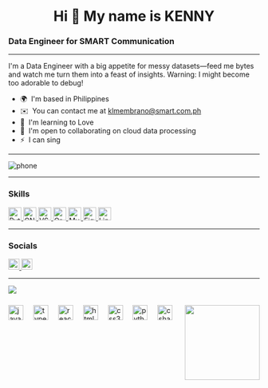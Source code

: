 
<h1 align="center"> Hi 👋 My name is KENNY </h1>

### Data Engineer for SMART Communication
-------------

I'm a Data Engineer with a big appetite for messy datasets—feed me bytes and watch me turn them into a feast of insights. Warning: I might become too adorable to debug!

*   🌍  I'm based in Philippines
*   ✉️  You can contact me at [klmembrano@smart.com.ph](mailto:klmembrano@smart.com.ph)
*   🧠  I'm learning to Love
*   🤝  I'm open to collaborating on cloud data processing
*   ⚡  I can sing


------------
![phone](https://img.shields.io/badge/Phone%20Number-+639621426195-blue?style=for-the-badge)

-------------

### Skills 
<p align="left">
  <a href="https://www.python.org/" target="_blank" rel="noreferrer">
    <img src="https://raw.githubusercontent.com/danielcranney/readme-generator/main/public/icons/skills/python-colored.svg" width="26" height="26" alt="Python" />
    <a></a>
  </a>
  <a href="https://www.gnu.org/software/bash/" target="_blank" rel="noreferrer">
    <img src="https://raw.githubusercontent.com/danielcranney/readme-generator/main/public/icons/skills/gnubash.svg" width="26" height="26" alt="GNU Bash" />
    <a></a>
  </a>
  <a href="https://code.visualstudio.com/" target="_blank" rel="noreferrer">
    <img src="https://raw.githubusercontent.com/danielcranney/readme-generator/main/public/icons/skills/visualstudiocode.svg" width="26" height="26" alt="VS Code" />
    <a></a>
  </a>
  <a href="https://www.oracle.com/uk/index.html" target="_blank" rel="noreferrer">
    <img src="https://raw.githubusercontent.com/danielcranney/readme-generator/main/public/icons/skills/oracle-colored.svg" width="26" height="26" alt="Oracle" />
    <a></a>
  </a>
  <a href="https://www.mysql.com/" target="_blank" rel="noreferrer">
    <img src="https://raw.githubusercontent.com/danielcranney/readme-generator/main/public/icons/skills/mysql-colored.svg" width="26" height="26" alt="MySQL" />
    <a></a>
  </a>
  <a href="https://www.figma.com/" target="_blank" rel="noreferrer">
    <img src="https://raw.githubusercontent.com/danielcranney/readme-generator/main/public/icons/skills/figma-colored.svg" width="26" height="26" alt="Figma" />
    <a></a>
  </a>
  <a href="https://www.linux.org" target="_blank" rel="noreferrer">
    <img src="https://raw.githubusercontent.com/danielcranney/readme-generator/main/public/icons/skills/linux-colored.svg" width="26" height="26" alt="Linux" />
  </a>
</p>

-------------

### Socials
<p align="left">
  <a href="https://www.github.com/SMART-KENNY" target="_blank" rel="noreferrer">
    <picture>
      <source media="(prefers-color-scheme: dark)" srcset="https://raw.githubusercontent.com/danielcranney/readme-generator/main/public/icons/socials/github-dark.svg" />
      <source media="(prefers-color-scheme: light)" srcset="https://raw.githubusercontent.com/danielcranney/readme-generator/main/public/icons/socials/github.svg" />
      <img src="https://raw.githubusercontent.com/danielcranney/readme-generator/main/public/icons/socials/github.svg" width="22" height="22" />
    </picture>
  </a>
  <a href="https://www.linkedin.com/in/kennymembrano" target="_blank" rel="noreferrer">
    <picture>
      <source media="(prefers-color-scheme: dark)" srcset="https://raw.githubusercontent.com/danielcranney/readme-generator/main/public/icons/socials/linkedin-dark.svg" />
      <source media="(prefers-color-scheme: light)" srcset="https://raw.githubusercontent.com/danielcranney/readme-generator/main/public/icons/socials/linkedin.svg" />
      <img src="https://raw.githubusercontent.com/danielcranney/readme-generator/main/public/icons/socials/linkedin.svg" width="22" height="22" />
    </picture>
  </a>
</p>


------------

![](https://nirzak-streak-stats.vercel.app/?user=smart-kenny&theme=dark&hide_border=false)<br/>


###

<img align="right" height="150" src="https://media0.giphy.com/media/v1.Y2lkPTc5MGI3NjExaXY3bHoyajN1cGs0Ym1qdnRnZ2F4bTVsMzlvemxnMTFjZG1pc2I2biZlcD12MV9pbnRlcm5hbF9naWZfYnlfaWQmY3Q9Zw/QDjpIL6oNCVZ4qzGs7/giphy.gif"  />

###

<div align="left">
  <img src="https://cdn.jsdelivr.net/gh/devicons/devicon/icons/javascript/javascript-original.svg" height="30" alt="javascript logo"  />
  <img width="12" />
  <img src="https://cdn.jsdelivr.net/gh/devicons/devicon/icons/typescript/typescript-original.svg" height="30" alt="typescript logo"  />
  <img width="12" />
  <img src="https://cdn.jsdelivr.net/gh/devicons/devicon/icons/react/react-original.svg" height="30" alt="react logo"  />
  <img width="12" />
  <img src="https://cdn.jsdelivr.net/gh/devicons/devicon/icons/html5/html5-original.svg" height="30" alt="html5 logo"  />
  <img width="12" />
  <img src="https://cdn.jsdelivr.net/gh/devicons/devicon/icons/css3/css3-original.svg" height="30" alt="css3 logo"  />
  <img width="12" />
  <img src="https://cdn.jsdelivr.net/gh/devicons/devicon/icons/python/python-original.svg" height="30" alt="python logo"  />
  <img width="12" />
  <img src="https://cdn.jsdelivr.net/gh/devicons/devicon/icons/csharp/csharp-original.svg" height="30" alt="csharp logo"  />
</div>
